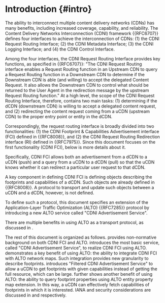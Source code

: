 <!-- Skip header line -->

# Introduction {#intro}

The ability to interconnect multiple content delivery networks (CDNs)
has many benefits, including increased coverage, capability, and
reliability. The Content Delivery Networks Interconnection (CDNI)
framework {{RFC6707}} defines four interfaces to
achieve the interconnection of CDNs: (1) the CDNI Request Routing
Interface; (2) the CDNI Metadata Interface; (3) the CDNI Logging
Interface; and (4) the CDNI Control Interface.

Among the four interfaces, the CDNI Request Routing Interface
provides key functions, as specified in {{RFC6707}}:
"The CDNI Request Routing interface enables a Request Routing
function in an Upstream CDN to query a Request Routing function in a
Downstream CDN to determine if the Downstream CDN is able (and
willing) to accept the delegated Content Request. It also allows the
Downstream CDN to control what should be returned to the User Agent
in the redirection message by the upstream Request Routing function."
At a high level, the scope of the CDNI Request Routing Interface,
therefore, contains two main tasks: (1) determining if the dCDN
(downstream CDN) is willing to accept a delegated content request,
and (2) redirecting the content request coming from a uCDN (upstream
CDN) to the proper entry point or entity in the dCDN.

Correspondingly, the request routing interface is broadly divided
into two functionalities: (1) the CDNI Footprint &amp; Capabilities
Advertisement interface (FCI) defined in {{RFC8008}},
and (2) the CDNI Request Routing Redirection interface (RI) defined
in {{RFC7975}}. Since this document focuses on the
first functionality (CDNI FCI), below is more details about it.

Specifically, CDNI FCI allows both an advertisement from a dCDN to a
uCDN (push) and a query from a uCDN to a dCDN (pull) so that the uCDN
knows whether it can redirect a particular user request to that dCDN.

A key component in defining CDNI FCI is defining objects describing the
footprints and capabilities of a dCDN. Such objects are already defined in
{{RFC8008}}. A protocol to transport and update such objects between a uCDN and
a dCDN, however, is not defined.

To define such a protocol, this document specifies an extension of the
Application-Layer Traffic Optimization (ALTO) {{RFC7285}} protocol by
introducing a new ALTO service called "CDNI Advertisement Service".

There are multiple benefits in using ALTO as a transport protocol, as discussed
in [](#bgALTO).

The rest of this document is organized as follows. [](#background) provides
non-normative background on both CDNI FCI and ALTO. [](#cdnifci) introduces the
most basic service, called "CDNI Advertisement Service", to realize CDNI FCI
using ALTO. [](#cdnifcinetworkmap) demonstrates a key benefit of using ALTO: the
ability to integrate CDNI FCI with ALTO network maps. Such integration provides
new granularity to describe footprints. [](#filteredcdnifci) introduces
"Filtered CDNI Advertisement Service" to allow a uCDN to get footprints with
given capabilities instead of getting the full resource, which can be large.
[](#unifiedpropertymap) further shows another benefit of using ALTO: the ability
to query footprint properties using ALTO entity property map extension. In this
way, a uCDN can effectively fetch capabilities of footprints in which it is
interested. IANA and security considerations are discussed in [](#iana) and
[](#security) respectively.
